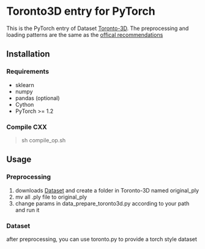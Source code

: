 # Toronto3D entry for PyTorch
This is the PyTorch entry of Dataset [Toronto-3D](https://github.com/WeikaiTan/Toronto-3D). The preprocessing and loading patterns are the same as the [offical recommendations](https://github.com/WeikaiTan/RandLA-Net)
## Installation
### Requirements
- sklearn
- numpy
- pandas (optional)
- Cython
- PyTorch >= 1.2
### Compile CXX
> sh compile_op.sh
## Usage
### Preprocessing
1. downloads [Dataset](https://github.com/WeikaiTan/Toronto-3D#-download) and create a folder in Toronto-3D named original_ply
2. mv all .ply file to original_ply
3. change params in data_prepare_toronto3d.py according to your path and run it
### Dataset
after preprocessing, you can use toronto.py to provide a torch style dataset